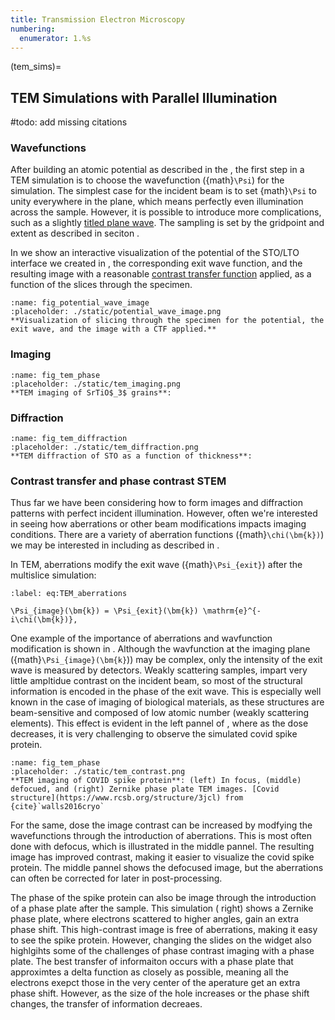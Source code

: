 ```yaml
---
title: Transmission Electron Microscopy
numbering:
  enumerator: 1.%s
---
```


(tem_sims)=
## TEM Simulations with Parallel Illumination

#todo: add missing citations

### Wavefunctions
After building an atomic potential as described in the [](#algorithms_page), the first step in a TEM simulation is to choose the wavefunction ({math}`\Psi`) for the simulation. The simplest case for the incident beam is to set {math}`\Psi` to unity everywhere in the plane, which means perfectly even illumination across the sample. However, it is possible to introduce more complications, such as a slightly [titled plane wave](https://abtem.readthedocs.io/en/main/user_guide/walkthrough/multislice.html#small-angle-beam-tilt). The sampling is set by the gridpoint and extent as described in seciton [](#sim_inputs_page).

In [](#fig_potential_wave_image) we show an interactive visualization of the potential of the STO/LTO interface we created in [](#manipulating-atoms), the corresponding exit wave function, and the resulting image with a reasonable [contrast transfer function](#CTF_page) applied, as a function of the slices through the specimen.

```{figure} #app:tem_potential_wave_image
:name: fig_potential_wave_image
:placeholder: ./static/potential_wave_image.png
**Visualization of slicing through the specimen for the potential, the exit wave, and the image with a CTF applied.**
```

### Imaging 

```{figure} #app:tem_imaging
:name: fig_tem_phase
:placeholder: ./static/tem_imaging.png
**TEM imaging of SrTiO$_3$ grains**: 
```



### Diffraction 

```{figure} #app:tem_diffraction
:name: fig_tem_diffraction
:placeholder: ./static/tem_diffraction.png
**TEM diffraction of STO as a function of thickness**: 
```



### Contrast transfer and phase contrast STEM
Thus far we have been considering how to form images and diffraction patterns with perfect incident illumination. However, often we're interested in seeing how aberrations or other beam modifications impacts imaging conditions. There are a variety of aberration functions ({math}`\chi(\bm{k})`) we may be interested in including as described in [](#CTF_page).

In TEM, aberrations modify the exit wave ({math}`\Psi_{exit}`) after the multislice simulation: 

```{math}
:label: eq:TEM_aberrations

\Psi_{image}(\bm{k}) = \Psi_{exit}(\bm{k}) \mathrm{e}^{-i\chi(\bm{k})},
```

One example of the importance of aberrations and wavfunction modification is shown in [](#tem_contrast). Although the wavfunction at the imaging plane ({math}`\Psi_{image}(\bm{k}`)) may be complex, only the intensity of the exit wave is measured by detectors. Weakly scattering samples, impart very little ampltidue contrast on the incident beam, so most of the structural information is encoded in the phase of the exit wave. This is especially well known in the case of imaging of biological materials, as these structures are beam-sensitive and composed of low atomic number (weakly scattering elements). This effect is evident in the left pannel of [](#tem_contrast), where as the dose decreases, it is very challenging to observe the simulated covid spike protein.

```{figure} #app:tem_contrast
:name: fig_tem_phase
:placeholder: ./static/tem_contrast.png
**TEM imaging of COVID spike protein**: (left) In focus, (middle) defocued, and (right) Zernike phase plate TEM images. [Covid structure](https://www.rcsb.org/structure/3jcl) from {cite}`walls2016cryo`
```

For the same, dose the image contrast can be increased by modfying the wavefunctions through the introduction of aberrations. This is most often done with defocus, which is illustrated in the middle pannel. The resulting image has improved contrast, making it easier to visualize the covid spike protein. The middle pannel shows the defocused image, but the aberrations can often be corrected for later in post-processing. 

The phase of the spike protein can also be image through the introduction of a phase plate after the sample. This simulation ([](#tem_contrast) right) shows a Zernike phase plate, where electrons scattered to higher angles, gain an extra phase shift. This high-contrast image is free of aberrations, making it easy to see the spike protein. However, changing the slides on the widget also highlgihts some of the challenges of phase contrast imaging with a phase plate. The best transfer of informaiton occurs with a phase plate that approximtes a delta function as closely as possible, meaning all the electrons exepct those in the very center of the aperature get an extra phase shift. However, as the size of the hole increases or the phase shift changes, the transfer of information decreaes. 
